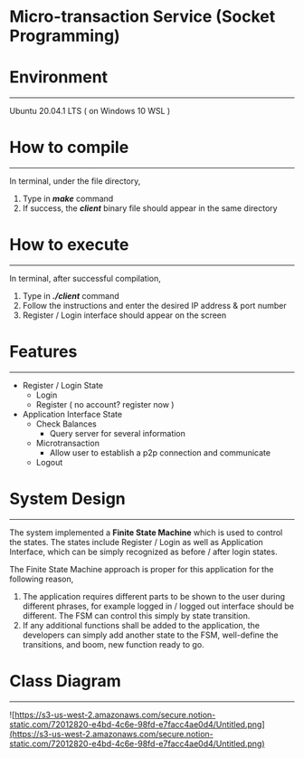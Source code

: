 # Micro-transaction Service (Socket Programming)

# Environment
---
Ubuntu 20.04.1 LTS ( on Windows 10 WSL )

# How to compile
---
In terminal, under the file directory, 

1. Type in ***make*** command
2. If success, the ***client*** binary file should appear in the same directory

# How to execute
---
In terminal, after successful compilation,

1. Type in ***./client*** command
2. Follow the instructions and enter the desired IP address & port number
3. Register / Login interface should appear on the screen

# Features
---
- Register / Login State
    - Login
    - Register ( no account? register now )
- Application Interface State
    - Check Balances
        - Query server for several information
    - Microtransaction
        - Allow user to establish a p2p connection and communicate
    - Logout

# System Design
---
The system implemented a **Finite State Machine** which is used to control the states. The states include Register / Login as well as Application Interface, which can be simply recognized as before / after login states.

The Finite State Machine approach is proper for this application for the following reason,

1. The application requires different parts to be shown to the user during different phrases, for example logged in / logged out interface should be different. The FSM can control this simply by state transition.
2. If any additional functions shall be added to the application, the developers can simply add another state to the FSM, well-define the transitions, and boom, new function ready to go.

# Class Diagram
---
![https://s3-us-west-2.amazonaws.com/secure.notion-static.com/72012820-e4bd-4c6e-98fd-e7facc4ae0d4/Untitled.png](https://s3-us-west-2.amazonaws.com/secure.notion-static.com/72012820-e4bd-4c6e-98fd-e7facc4ae0d4/Untitled.png)
